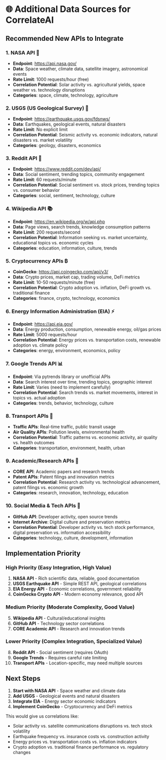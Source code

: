 # 🌐 Additional Data Sources for CorrelateAI

## Recommended New APIs to Integrate

### 1. **NASA API** 🚀
- **Endpoint**: https://api.nasa.gov/
- **Data**: Space weather, climate data, satellite imagery, astronomical events
- **Rate Limit**: 1000 requests/hour (free)
- **Correlation Potential**: Solar activity vs. agricultural yields, space weather vs. technology disruptions
- **Categories**: space, climate, technology, agriculture

### 2. **USGS (US Geological Survey)** 🌋
- **Endpoint**: https://earthquake.usgs.gov/fdsnws/
- **Data**: Earthquakes, geological events, natural disasters
- **Rate Limit**: No explicit limit
- **Correlation Potential**: Seismic activity vs. economic indicators, natural disasters vs. market volatility
- **Categories**: geology, disasters, economics

### 3. **Reddit API** 📱
- **Endpoint**: https://www.reddit.com/dev/api/
- **Data**: Social sentiment, trending topics, community engagement
- **Rate Limit**: 60 requests/minute
- **Correlation Potential**: Social sentiment vs. stock prices, trending topics vs. consumer behavior
- **Categories**: social, sentiment, technology, culture

### 4. **Wikipedia API** 📚
- **Endpoint**: https://en.wikipedia.org/w/api.php
- **Data**: Page views, search trends, knowledge consumption patterns
- **Rate Limit**: 200 requests/second
- **Correlation Potential**: Information seeking vs. market uncertainty, educational topics vs. economic cycles
- **Categories**: education, information, culture, trends

### 5. **Cryptocurrency APIs** ₿
- **CoinGecko**: https://api.coingecko.com/api/v3/
- **Data**: Crypto prices, market cap, trading volume, DeFi metrics
- **Rate Limit**: 10-50 requests/minute (free)
- **Correlation Potential**: Crypto adoption vs. inflation, DeFi growth vs. traditional finance
- **Categories**: finance, crypto, technology, economics

### 6. **Energy Information Administration (EIA)** ⚡
- **Endpoint**: https://api.eia.gov/
- **Data**: Energy production, consumption, renewable energy, oil/gas prices
- **Rate Limit**: 5000 requests/hour
- **Correlation Potential**: Energy prices vs. transportation costs, renewable adoption vs. climate policy
- **Categories**: energy, environment, economics, policy

### 7. **Google Trends API** 📊
- **Endpoint**: Via pytrends library or unofficial APIs
- **Data**: Search interest over time, trending topics, geographic interest
- **Rate Limit**: Varies (need to implement carefully)
- **Correlation Potential**: Search trends vs. market movements, interest in topics vs. actual adoption
- **Categories**: trends, behavior, technology, culture

### 8. **Transport APIs** 🚗
- **Traffic APIs**: Real-time traffic, public transit usage
- **Air Quality APIs**: Pollution levels, environmental health
- **Correlation Potential**: Traffic patterns vs. economic activity, air quality vs. health outcomes
- **Categories**: transportation, environment, health, urban

### 9. **Academic/Research APIs** 🔬
- **CORE API**: Academic papers and research trends
- **Patent APIs**: Patent filings and innovation metrics
- **Correlation Potential**: Research activity vs. technological advancement, patent filings vs. economic growth
- **Categories**: research, innovation, technology, education

### 10. **Social Media & Tech APIs** 📲
- **GitHub API**: Developer activity, open source trends
- **Internet Archive**: Digital culture and preservation metrics
- **Correlation Potential**: Developer activity vs. tech stock performance, digital preservation vs. information accessibility
- **Categories**: technology, culture, development, information

## Implementation Priority

### High Priority (Easy Integration, High Value)
1. **NASA API** - Rich scientific data, reliable, good documentation
2. **USGS Earthquake API** - Simple REST API, geological correlations
3. **EIA Energy API** - Economic correlations, government reliability
4. **CoinGecko Crypto API** - Modern economy relevance, good API

### Medium Priority (Moderate Complexity, Good Value)
5. **Wikipedia API** - Cultural/educational insights
6. **GitHub API** - Technology sector correlations
7. **CORE Academic API** - Research and innovation trends

### Lower Priority (Complex Integration, Specialized Value)
8. **Reddit API** - Social sentiment (requires OAuth)
9. **Google Trends** - Requires careful rate limiting
10. **Transport APIs** - Location-specific, may need multiple sources

## Next Steps

1. **Start with NASA API** - Space weather and climate data
2. **Add USGS** - Geological events and natural disasters  
3. **Integrate EIA** - Energy sector economic indicators
4. **Implement CoinGecko** - Cryptocurrency and DeFi metrics

This would give us correlations like:
- Solar activity vs. satellite communications disruptions vs. tech stock volatility
- Earthquake frequency vs. insurance costs vs. construction activity
- Energy prices vs. transportation costs vs. inflation indicators
- Crypto adoption vs. traditional finance performance vs. regulatory changes